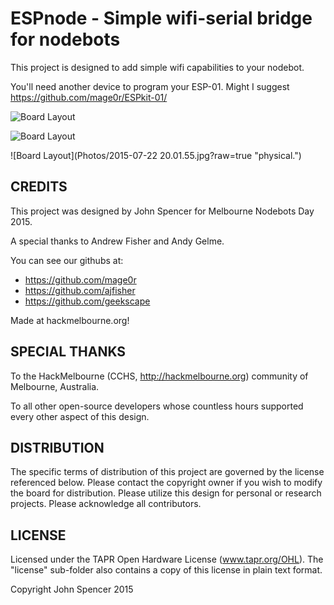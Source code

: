 ESPnode - Simple wifi-serial bridge for nodebots
=============

This project is designed to add simple wifi capabilities to your nodebot.

You'll need another device to program your ESP-01.  Might I suggest https://github.com/mage0r/ESPkit-01/

![Board Layout](Photos/v1.3.schematic.png?raw=true "schematic")

![Board Layout](Photos/v1.3.png?raw=true "design")

![Board Layout](Photos/2015-07-22 20.01.55.jpg?raw=true "physical.")

CREDITS
------------

This project was designed by John Spencer for Melbourne Nodebots Day 2015.

A special thanks to Andrew Fisher and Andy Gelme.

You can see our githubs at:
 - https://github.com/mage0r
 - https://github.com/ajfisher
 - https://github.com/geekscape

Made at hackmelbourne.org!

SPECIAL THANKS
------------

To the HackMelbourne (CCHS, http://hackmelbourne.org) community of Melbourne, Australia.

To all other open-source developers whose countless hours supported every other aspect of this design.

DISTRIBUTION
------------
The specific terms of distribution of this project are governed by the license referenced below.
Please contact the copyright owner if you wish to modify the board for distribution.
Please utilize this design for personal or research projects.
Please acknowledge all contributors.

LICENSE
-------
Licensed under the TAPR Open Hardware License (www.tapr.org/OHL).
The "license" sub-folder also contains a copy of this license in plain text format.

Copyright John Spencer 2015
